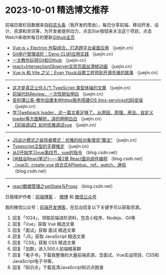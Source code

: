 # 2023-10-01 精选博文推荐

前端日报栏目数据来自[码农头条](http://toutiao.qdkfweb.cn/)（我开发的爬虫），每日分享前端、移动开发、设计、资源和资讯等，为开发者提供动力，点击Star按钮来关注这个项目，点击Watch来收听每日的更新[Github主页](https://github.com/kujian/frontendDaily)
* [Vue.js + Electron 炸裂组合，打造跨平台桌面应用](https://juejin.cn/post/7283766466083536932) （juejin.cn）
* [Git用户管理进阶：Deno CLI的应用实践](https://juejin.cn/post/7283532551472332857) （juejin.cn）
* [一文教你玩转Git和Github](https://juejin.cn/post/7283315133140729896) （juejin.cn）
* [react+IntersectionObserver实现页面丝滑帧动画](https://juejin.cn/post/7283766466083176484) （juejin.cn）
* [Vue.js 和 Vite 之父：Evan You从谷歌工程师到开源先锋的故事](https://juejin.cn/post/7283719464904933431) （juejin.cn）

***
* [这才是真正让你入门 TypeScript 类型体操的文章](https://juejin.cn/post/7283797053338517545) （juejin.cn）
* [前端代码Review，一次性掰扯明白](https://juejin.cn/post/7283748394601840680) （juejin.cn）
* [告别蒲公英-教你自建本地https服务搭建iOS itms-services扫码安装](https://juejin.cn/post/7283441791592546362) （juejin.cn）
* [学习webpack loader，这一篇文章足够了。从原因、原理、用法、自定义loader等方面解析，讲的明明白白](https://juejin.cn/post/7283768998777061435) （juejin.cn）
* [【前端调试】如何优雅调试vue](https://juejin.cn/post/7283755109015683109) （juejin.cn）

***
* [JS设计模式之装饰者模式：优雅的给对象增添“魔法”](https://juejin.cn/post/7283776161527070757) （juejin.cn）
* [Typescript泛型的无罪推定](https://juejin.cn/post/7283719464906293303) （juejin.cn）
* [从0开始学习vue第四节，vue的指令](https://blog.csdn.net/qq_34776150/article/details/133434256) （blog.csdn.net）
* [[尚硅谷React笔记]——第2章 React面向组件编程](https://blog.csdn.net/qq_56444564/article/details/133441346) （blog.csdn.net）
* [（vue3）create-vue 组合式APIsetup、ref、watch，通信](https://blog.csdn.net/weixin_66549669/article/details/133383888) （blog.csdn.net）

***
* [react数据管理之setState与Props](https://blog.csdn.net/study_way/article/details/133358496) （blog.csdn.net）

日报维护作者：[前端博客](https://qdkfweb.cn/) 、 [微博](http://weibo.com/kujian) 和 [微信公众号](https://open.weixin.qq.com/qr/code?username=caibaojian_com)

我的微信公众号：[前端开发博客](https://open.weixin.qq.com/qr/code?username=caibaojian_com)，在后台回复以下关键字可以获取资源。

1. 回复「1024」，领取前端进阶资料，包含小程序、Nodejs、Git等
2. 回复「Vue」获取 Vue 精选文章
3. 回复「面试」获取 面试 精选文章
4. 回复「JS」获取 JavaScript 精选文章
5. 回复「CSS」获取 CSS 精选文章
6. 回复「加群」进入500人前端精英群
7. 回复「电子书」下载我整理的大量前端资源，含面试、Vue实战项目、CSS和JavaScript电子书等。
8. 回复「知识点」下载高清JavaScript知识点图谱